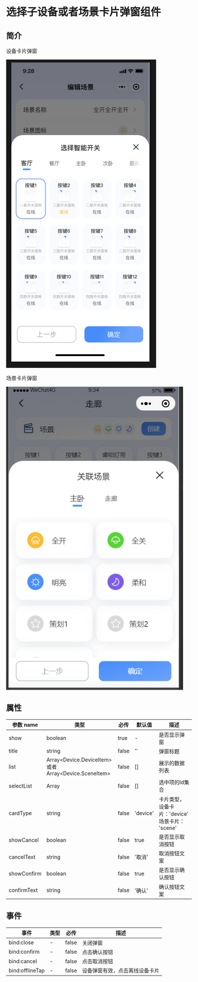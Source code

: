 # 选择子设备或者场景卡片弹窗组件

## 简介
设备卡片弹窗

![设备卡片](../assets/select-card-popup-device.png)

场景卡片弹窗

![场景卡片](../assets/select-card-popup-scene.png)

## 属性

| 参数 name     | 类型                                                | 必传    | 默认值      | 描述                                |
|-------------|---------------------------------------------------|-------|----------|-----------------------------------|
| show        | boolean                                           | true  | -        | 是否显示弹窗                            |
| title       | string                                            | false | ''       | 弹窗标题                              |
| list        | Array<Device.DeviceItem>或者Array<Device.SceneItem> | false | []       | 展示的数据列表                           |
| selectList  | Array<string>                                     | false | []       | 选中项的Id集合                          |
| cardType    | string                                            | false | 'device' | 卡片类型，设备卡片：'device'  场景卡片： 'scene' |
| showCancel  | boolean                                           | false | true     | 是否显示取消按钮                          |
| cancelText  | string                                            | false | '取消'     | 取消按钮文案                            |
| showConfirm | boolean                                           | false | true     | 是否显示确认按钮                          |
| confirmText | string                                            | false | '确认'     | 确认按钮文案                            |

## 事件

| 事件              | 类型  | 必传    | 描述              |
|-----------------|-----|-------|-----------------|
| bind:close      | -   | false | 关闭弹窗            |
| bind:confirm    | -   | false | 点击确认按钮          |
| bind:cancel     | -   | false | 点击取消按钮          |
| bind:offlineTap | -   | false | 设备弹窗有效，点击离线设备卡片 |


